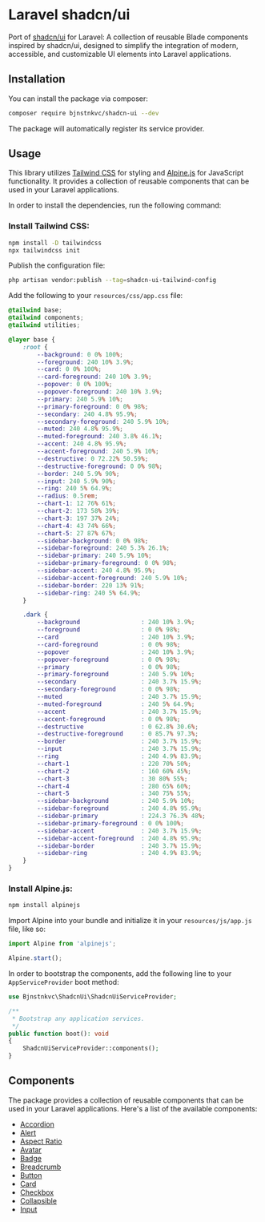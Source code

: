 # Laravel shadcn/ui

Port of [shadcn/ui](https://ui.shadcn.com) for Laravel: A collection of reusable Blade components inspired by shadcn/ui,
designed to simplify the integration of modern, accessible, and customizable UI elements into Laravel applications.

## Installation

You can install the package via composer:

```bash
composer require bjnstnkvc/shadcn-ui --dev
```

The package will automatically register its service provider.

## Usage

This library utilizes [Tailwind CSS](https://tailwindcss.com/) for styling and [Alpine.js](https://alpinejs.dev/) for
JavaScript functionality. It provides a collection of reusable components that can be used in your Laravel applications.

In order to install the dependencies, run the following command:

### Install Tailwind CSS:

```bash
npm install -D tailwindcss
npx tailwindcss init
```

Publish the configuration file:

```bash
php artisan vendor:publish --tag=shadcn-ui-tailwind-config
```

Add the following to your `resources/css/app.css` file:

```css
@tailwind base;
@tailwind components;
@tailwind utilities;

@layer base {
	:root {
		--background: 0 0% 100%;
		--foreground: 240 10% 3.9%;
		--card: 0 0% 100%;
		--card-foreground: 240 10% 3.9%;
		--popover: 0 0% 100%;
		--popover-foreground: 240 10% 3.9%;
		--primary: 240 5.9% 10%;
		--primary-foreground: 0 0% 98%;
		--secondary: 240 4.8% 95.9%;
		--secondary-foreground: 240 5.9% 10%;
		--muted: 240 4.8% 95.9%;
		--muted-foreground: 240 3.8% 46.1%;
		--accent: 240 4.8% 95.9%;
		--accent-foreground: 240 5.9% 10%;
		--destructive: 0 72.22% 50.59%;
		--destructive-foreground: 0 0% 98%;
		--border: 240 5.9% 90%;
		--input: 240 5.9% 90%;
		--ring: 240 5% 64.9%;
		--radius: 0.5rem;
		--chart-1: 12 76% 61%;
		--chart-2: 173 58% 39%;
		--chart-3: 197 37% 24%;
		--chart-4: 43 74% 66%;
		--chart-5: 27 87% 67%;
		--sidebar-background: 0 0% 98%;
		--sidebar-foreground: 240 5.3% 26.1%;
		--sidebar-primary: 240 5.9% 10%;
		--sidebar-primary-foreground: 0 0% 98%;
		--sidebar-accent: 240 4.8% 95.9%;
		--sidebar-accent-foreground: 240 5.9% 10%;
		--sidebar-border: 220 13% 91%;
		--sidebar-ring: 240 5% 64.9%;
	}

	.dark {
		--background                 : 240 10% 3.9%;
		--foreground                 : 0 0% 98%;
		--card                       : 240 10% 3.9%;
		--card-foreground            : 0 0% 98%;
		--popover                    : 240 10% 3.9%;
		--popover-foreground         : 0 0% 98%;
		--primary                    : 0 0% 98%;
		--primary-foreground         : 240 5.9% 10%;
		--secondary                  : 240 3.7% 15.9%;
		--secondary-foreground       : 0 0% 98%;
		--muted                      : 240 3.7% 15.9%;
		--muted-foreground           : 240 5% 64.9%;
		--accent                     : 240 3.7% 15.9%;
		--accent-foreground          : 0 0% 98%;
		--destructive                : 0 62.8% 30.6%;
		--destructive-foreground     : 0 85.7% 97.3%;
		--border                     : 240 3.7% 15.9%;
		--input                      : 240 3.7% 15.9%;
		--ring                       : 240 4.9% 83.9%;
		--chart-1                    : 220 70% 50%;
		--chart-2                    : 160 60% 45%;
		--chart-3                    : 30 80% 55%;
		--chart-4                    : 280 65% 60%;
		--chart-5                    : 340 75% 55%;
		--sidebar-background         : 240 5.9% 10%;
		--sidebar-foreground         : 240 4.8% 95.9%;
		--sidebar-primary            : 224.3 76.3% 48%;
		--sidebar-primary-foreground : 0 0% 100%;
		--sidebar-accent             : 240 3.7% 15.9%;
		--sidebar-accent-foreground  : 240 4.8% 95.9%;
		--sidebar-border             : 240 3.7% 15.9%;
		--sidebar-ring               : 240 4.9% 83.9%;
	}
}
```

### Install Alpine.js:

```bash
npm install alpinejs
```

Import Alpine into your bundle and initialize it in your `resources/js/app.js` file, like so:

```js
import Alpine from 'alpinejs';

Alpine.start();
```

In order to bootstrap the components, add the following line to your `AppServiceProvider` boot method:

```php
use Bjnstnkvc\ShadcnUi\ShadcnUiServiceProvider;

/**
 * Bootstrap any application services.
 */
public function boot(): void
{
    ShadcnUiServiceProvider::components();
}
```

## Components

The package provides a collection of reusable components that can be used in your Laravel applications. Here's a list of
the available components:

- [Accordion](docs/accordion.md)
- [Alert](docs/alert.md)
- [Aspect Ratio](docs/aspect-ratio.md)
- [Avatar](docs/avatar.md)
- [Badge](docs/badge.md)
- [Breadcrumb](docs/breadcrumb.md)
- [Button](docs/button.md)
- [Card](docs/card.md)
- [Checkbox](docs/checkbox.md)
- [Collapsible](docs/collapsible.md)
- [Input](docs/input.md)